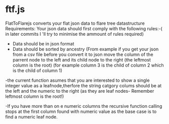 ftf.js
======

FlatToFlarejs converts your flat json data to flare tree datastructure
Requirements:
Your json data should first comply with the following rules:-( in later commits I 'll try to minimise the ammount of rules required)
- Data should be in json format 
- Data should be sorted by ancestry (From example if you get your json from a csv file before you convert it to json move the column of the parrent node to the left and its child node to the right (the leftmost column is the root)
(for example column 3 is the child of column 2 which is the child of column 1)

-the  current function asumes that you are interested to show a single integer value as a leafnode,therfore the string catgory colums should be at the left and the numeric to the right (as they are leaf nodes- Remember leftmost column is the root!)

-If you have more than on e numeric columns the recursive function calling stops at the first column found with numeric value as the base case is to find  a numeric leaf node.
